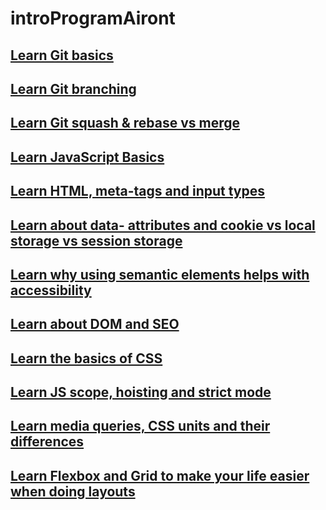 # introProgramAiront

<h2><a href="https://github.com/santisica29/introProgramAiront/blob/main/studyMaterial/git-basics.md">Learn Git basics</a> </h2>

<h2><a href="https://github.com/santisica29/introProgramAiront/blob/main/studyMaterial/git-branching.md">Learn Git branching</a></h2>

<h2><a href="https://github.com/santisica29/introProgramAiront/blob/main/studyMaterial/git-squash-rebase.md">Learn Git squash & rebase vs merge</a></h2> 
<h2><a href="https://github.com/santisica29/introProgramAiront/blob/main/studyMaterial/js-basics.md">Learn JavaScript Basics</a></h2>
<h2><a href="https://github.com/santisica29/introProgramAiront/blob/main/studyMaterial/html-basics.md">Learn HTML, meta-tags and input types</a></h2>
<h2><a href="https://github.com/santisica29/introProgramAiront/blob/main/studyMaterial/data-attribute-and-storage.md">Learn about data- attributes and cookie vs local storage vs session storage</a></h2>
<h2><a href="https://github.com/santisica29/introProgramAiront/blob/main/studyMaterial/html-semantics-accessibility.md">Learn why using semantic elements helps with accessibility</a>
<h2><a href="https://github.com/santisica29/introProgramAiront/blob/main/studyMaterial/dom-and-seo.md">Learn about DOM and SEO</a>
<h2><a href="https://github.com/santisica29/introProgramAiront/blob/main/studyMaterial/css-basics.md">Learn the basics of CSS</a></h2>
<h2><a href="https://github.com/santisica29/introProgramAiront/blob/main/studyMaterial/js-scope-hoisting-strict.md">Learn JS scope, hoisting and strict mode</a></h2>
<h2><a href="https://github.com/santisica29/introProgramAiront/blob/main/studyMaterial/media-queries-css-units.md">Learn media queries, CSS units and their differences</a></h2>
<h2><a href="https://github.com/santisica29/introProgramAiront/blob/main/studyMaterial/css-flexbox-grid.md">Learn Flexbox and Grid to make your life easier when doing layouts</a></h2>
